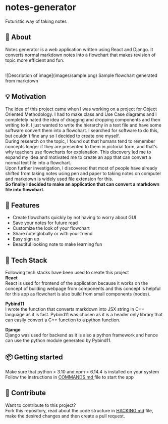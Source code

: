 # notes-generator

Futuristic way of taking notes

## 📓 About

Notes generator is a web application written using React and Django. It converts
normal markdown notes into a flowchart that makes revision of topic more
efficient and fun.

<br>
![Description of image](images/sample.png)
Sample flowchart generated from markdown
<br>

## 💡 Motivation

The idea of this project came when I was working on a project for Object
Oriented Methodology. I had to make class and Use Case diagrams and I completely
hated the idea of dragging and dropping components and then writing to it. I
just wanted to write the hierarchy in a text file and have some software convert
them into a flowchart. I searched for software to do this, but couldn't fine any
so I decided to create one myself. <br> During research on the topic, I found
out that humans tend to remember concepts longer if they are presented to them
in pictorial form, and that's why teachers use flowcharts for explanation. This
discovery led me to expand my idea and motivated me to create an app that can
convert a normal text file into a flowchart.<br> Upon further investigation, I
discovered that most of people have already shifted from taking notes using pen
and paper to taking notes on computer and markdown is widely used file extension
for this.<br> <b>So finally I decided to make an application that can convert a
markdown file into flowchart.</b>

## 🚀 Features

<ul>
    <li> Create flowcharts quickly by not having to worry about GUI </li>
    <li> Save your notes for future read </li>
    <li> Customize the look of your flowchart </li>
    <li> Share note globally or with your friend </li>
    <li> Easy sign up </li>
    <li> Beautiful looking note to make learning fun </li>
</ul>

## 🤖 Tech Stack

Following tech stacks have been used to create this project <br>
<b>React</b><br> React is used for frontend of the application because it works
on the concept of building webpage from components and this concept is helpful
for this app as flowchart is also build from small components (nodes).

<b>Pybind11 </b><br> I wrote the function that converts markdown into JSX string
in C++ language as it is fast. Pybind11 was chosen as it is a header only
library that can easily convert a C++ function to a python function.

<b>Django </b><br> Django was used for backend as it is also a python framework
and hence can use the python module generated by Pybind11.

## 📦 Getting started

Make sure that python > 3.10 and npm > 6.14.4 is installed on your system <br>
Follow the instructions in
<a href="https://github.com/sanyam1259/notes-generator/blob/main/COMMANDS.md">
COMMANDS.md </a> file to start the app

## 🔨 Contribute

Want to contribute to this project? <br> Fork this repository, read about the
code structure in
<a href="https://github.com/sanyam1259/notes-generator/blob/main/HACKING.md">HACKING.md</a>
file, make the desired changes and then create a pull request.
